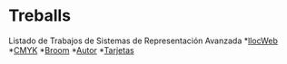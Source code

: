 # Treballs
Listado de Trabajos de Sistemas de Representación Avanzada
*[llocWeb](https://fatimaarsismartinez.github.io/LlocWeb/)
*[CMYK](https://fatimaarsismartinez.github.io/CMYK/.)
*[Broom](https://fatimaarsismartinez.github.io/BROOM/.)
*[Autor](https://fatimaarsismartinez.github.io/Autor/.)
*[Tarjetas]()
